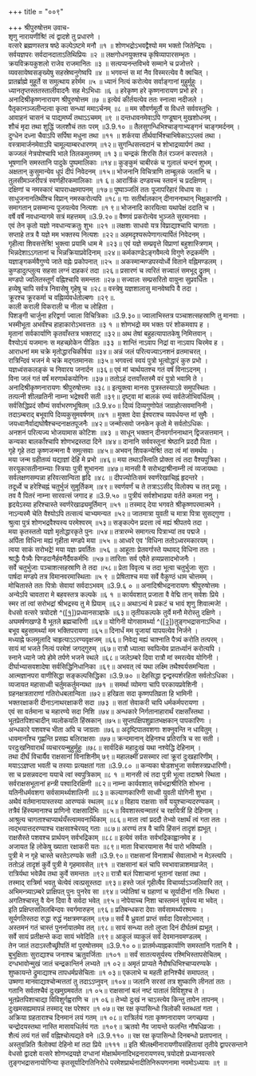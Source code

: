 +++
title = "००९"

+++
श्रीपुरुषोत्तम उवाच-  
शृणु नारायणीश्रि! त्वं द्वादशे तु प्रधारणे ।  
वत्सरे ब्रह्मणस्तत्र षष्ठे कल्पेऽष्टमे मनौ ॥१ ॥
शोणभद्रोऽभवद्वैश्यो मम भक्तो जितेन्द्रियः ।  
सर्वयज्ञपरः सर्वदानदाताऽतिथिप्रियः ॥२ ॥
लक्षगोधनयुक्तश्च कृषिव्यापारसम्भृतः ।  
क्रयविक्रयकुशलो राजेव राजमानितः ॥३ ॥
सत्यप्यनन्तविभवे सम्माने च प्रजोत्तरे ।  
व्यवसायेष्वसङ्ख्येषु सहस्रेष्वनुगेष्वपि ॥४ ॥
भगवन्तं स मां नैव विस्मरत्येव वै क्वचित् ।  
प्रातर्ब्राह्मे मुहूर्ते स समुत्थाय हरेर्मम ॥५ ॥
ध्यानं नित्यं करोत्येव सर्वाङ्गानां मुहुर्मुहुः ।  
ध्यानतृप्तस्ततस्तालीवादनैः सह मेऽभिधाः ॥६ ॥
हरेकृष्ण हरे कृष्णनारायण प्रभो हरे ।  
अनादिश्रीकृष्णनारायण श्रीपुरुषोत्तम ॥७ ॥
इत्येवं कीर्तयत्येव ततः स्नात्वा नदीजले ।  
पैतृकानञ्जलीन्दत्वा कृत्वा सन्ध्यां ममाऽर्चनम् ॥८ ॥
मम सौवर्णमूर्तौ स विधत्ते सर्ववस्तुभिः ।  
आवाहनं चासनं च पाद्यमर्घ्यं तथाऽऽचमम् ॥९ ॥
दन्तधावनमेवाऽपि गण्डूषान् मुखशोधनम् ।  
शौचं मृदा तथा शुद्धिं जलशौचं ततः परम् ॥3.9.१० ॥
तैलसुगन्धिभिश्चाङ्गाभ्यङ्गनं चाङ्गमर्दनम् ।  
दुग्धेन दध्ना चैवाऽपि सर्पिषा मधुना तथा ॥११ ॥
शर्करया तीर्थवार्भिश्चाभिषेकाऽऽप्लवं तथा ।  
वस्त्रामार्जनमेवाऽपि चामूल्याम्बरधारणम् ॥१२॥
सुगन्धिसत्त्वदानं च शोभाद्रव्यार्पणं तथा ।  
कज्जलं नेत्रयोश्चापि भाले तिलकमुत्तमम् ॥१ ३॥
चन्द्रकं शिरसि तैलं रञ्जनं करपत्तले ।  
भूषणानि समस्तानि पादुके पुष्पमालिकाः ॥१४॥
कुङ्कुमं चाबीरकं च गुलालं चन्दनं शुभम् ।  
अक्षतान् कुसुमान्येव धूपं दीपं निवेदनम् ॥१५॥
भोजनानि विचित्राणि ताम्बूलकं जलानि च ।  
तुलसीमञ्जरीपत्रं स्वर्णहीरकमालिकाः ॥१ ६॥
आरार्त्रिकं दण्डवच्च स्तवनं च प्रदक्षिणम् ।  
दक्षिणां च नमस्कारं चापराधक्षमापनम् ॥१७॥
पुष्पाञ्जलिं ततः पूजापरिहारं विधाय सः ।  
साधुजनानतिथींश्च विप्रान् नमस्करोत्यपि ॥१८॥
गाः सतीर्बालकान् दीनाननाथान् भिक्षुकानपि ।  
समागतान् प्रसम्मान्य पूजयत्येव नित्यशः ॥१ ९॥
भोजनादि कारयित्वा यथापेक्षं ददाति च ।  
वर्षे वर्षे नवधान्यागमे सत्रं महत्तमम् ॥3.9.२०॥
वैष्णवं प्रकरोत्येव भुञ्जते सुरमानवाः ।  
एवं तेन कृतो यज्ञो नवधान्यक्रतुः शुभः ॥२१ ॥
लक्षशः साधवो यत्र विप्राद्याश्चापि चागताः ।  
सप्ताहे तत्र वै यज्ञे मम भक्तस्य नित्यशः ॥२२॥
अहमदृश्यरूपेणागत्यार्पितं निवेदनम् ।  
गृहीत्वा शिवसत्तेश्रि! भुक्त्वा प्रयामि धाम मे ॥२३॥
एवं यज्ञे सम्प्रवृत्ते विप्राणां बहुशास्त्रिणाम् ।  
भिन्नदेशाऽऽगतानां च भिन्नक्रियाप्रवेदिनाम् ॥२४॥
कर्मकाण्डेऽङ्गवैमत्ये विगुणे रुद्रकर्मणि ।  
यज्ञाङ्गकर्मवैगुण्ये जाते वह्नेः प्रकोपनात् ॥२५ ॥
अकस्मान्मण्डपस्योर्ध्वे विताने वह्निमण्डलम् ।  
कुण्डादुत्प्लुत्य सहसा लग्नं दाहकरं तदा ॥२६॥
प्रसारणं च त्वरितं सज्वालं समभूद् द्रुतम् ।  
मण्डपो ज्वलितस्तूर्णं वह्निश्चापि समन्ततः ॥२७॥
सज्वालः सम्प्रसरितो वायुना सुप्रवर्धितः ।  
हव्येषु चापि सर्वत्र निवासेषु गृहेषु च ॥२८॥
वस्त्रेषु यज्ञशालासु मानवेष्वपि वै तदा ।  
क्रूरश्च क्रूरकर्मा च वह्निर्व्यवर्धतोल्बणः ॥२९॥.  
काली कराली विकराली च नीला च लोहिता ।  
पिशङ्गी चार्जुना हरिद्वर्णा ज्वाला विचित्रिकाः ॥3.9.३०॥
ज्वालाभिस्तत्र पञ्चाशत्सहस्राणि तु मानवाः ।  
भस्मीभूता अभवँश्च हाहाकारोऽभवत्ततः ॥३ १ ॥
शोणभद्रो मम भक्तः परं शोकमवाप ह ।  
मृतानां सर्वकार्याणि कृतवाँस्तत्र भक्तराट् ॥३२॥
अथ तेषां बहुहत्यापातकेषु निमित्तवान् ।  
वैश्योऽयं यजमानः स महच्छोकेन पीडितः ॥३३ ॥
शान्तिं नाऽवाप निद्रां वा नाऽवाप चिरमेव ह ।  
आराधनां मम चक्रे मृतोद्धारचिकीर्षया ॥३४॥
अन्नं जलं परित्यज्याऽनशनं व्रतमाचरत् ।  
रात्रिन्दिवं भजनं मे चक्रे मद्गतमानसः ॥३५॥
भगवत्त्वं स्वयं पुत्रो भूत्वोद्धारं कुरु प्रभो ।  
यज्ञध्वंसकलङ्कं च निवारय जनार्दन ॥३६॥
एवं मां चार्थयतश्च गतं वर्षं विनाऽदनम् ।  
विना जलं गतं वर्षं मरणार्थकयोगिनः ॥३७॥
ततोऽहं दत्तवाँस्तस्मै वरं पुत्रो भवामि ते ।  
अनादिश्रीकृष्णनारायणः श्रीपुरुषोत्तमः ॥३८॥
इत्युक्त्वा मानसः पुत्रस्तस्याऽग्रे समुपस्थितः ।  
तत्पत्नी शीलव्रतिनी नाम्ना भद्रेश्वरी सती ॥३९॥
दृष्ट्वा मां बालकं रम्यं सर्वतेजोभिवर्धितम् ।  
सर्वसिद्धिप्रदं सौम्यं सर्वाभरणभूषितम् ॥3.9.४०॥
दिव्यं दिव्यगुणोपेतं जग्राहोत्सवमानिनी ।  
तदाऽम्बराद् बभूवापि दिव्यकुसुमवर्षणम् ॥४१ ॥
मुक्ता देवा ईश्वराश्च व्यवर्धयन्त मां सुमैः ।  
जयध्वानैर्वाद्यघोषैश्चन्दनाक्षतपूजनैः ॥४२॥
जन्मोत्सवो जनकेन कृतो मे सर्वतोऽधिकः ।  
अनशनं परित्यज्य भोजयामास कोटिशः ॥४३ ॥
साधून् भक्तान् दीनवर्गाननाथान् द्विजसत्तमान् ।  
कन्यका बालकाँश्चापि शोणभद्रस्तदा दिने ॥४४॥
दानानि सर्ववस्तूनां श्रेष्ठानि प्रददौ पिता ।  
गृहे गृहे तदा कृष्णजन्मना वै समुत्सवाः ॥४५॥
अभवन् शिवकन्येश्रि! तदा त्वं मां समर्थयः ।  
मया जन्म ग्रहीतव्यं यद्याज्ञां देहि मे प्रभो ॥४६॥
मया तथाऽस्त्विति प्रोक्ता त्वं तदा वैश्यपुत्रिका ।  
सरयूकासतीनाम्न्याः स्त्रियाः पुत्री शुभानना ॥४७॥
मानसी वै सरोभद्राश्रीनाम्नी त्वं व्यजायथाः ।  
सर्वलक्षणसम्पन्ना हरिवत्सान्विता हृदि ॥४८ ॥
दीपज्योतिःसमं स्वर्णरेखाचिह्नं हृदन्तरे ।  
तदूर्ध्वे च हरेश्चिह्नं चतुर्भुजं सुमूर्तिकम् ॥४९॥
स्वर्णवर्णं च ते तत्राऽऽसीद् विलोक्य च तत् प्रसूः ।  
तव वै पितरं नाम्ना सारवत्सं जगाद ह ॥3.9.५० ॥
पुत्रीयं सर्वशोभाढ्या वर्तते कमला ननु ।  
हृदयेऽस्या हरिश्चास्ते स्वर्णरेखाढ्यमूर्तिमान् ॥५१ ॥
तस्माद् देया भगवते श्रीकृष्णपरमात्मने ।  
नाऽन्यस्मै चेति वैश्योऽपि तत्सत्यं चाभ्यमन्यत ॥५२॥
जातमात्रा युवती च मात्रा पित्रा सुसद्गुणा ।  
श्रुत्वा पुत्रं शोणभद्रवैश्यस्य परमेश्वरम् ॥५३॥
सङ्कल्पेन प्रदत्ता त्वं मह्यं श्रीपतये तदा ।  
मया कृतस्ततो यज्ञो मृतोद्धारकृते पुनः ॥५४॥
तत्रारम्भे समागत्य पित्राभ्यां तव पद्मजे ।  
अर्पिता विधिना मह्यं गृहीता मण्डपे मया ॥५५ ॥
आध्वरे एव 'विधिना ततोऽध्वरमकारयम् ।  
त्वया साकं सरोभद्रे! मया यज्ञः प्रवर्तितः ॥५६ ॥
आहूताः प्रेतवर्गास्ते यथावद् विधिना ततः ।  
श्राद्धैः पैत्र्यैः पिण्डदानैर्हवनैर्दैवकर्मभिः ॥५७॥
तारिताः सर्व एवैते हव्यप्रसादभोजनैः ।  
सर्वे चतुर्भुजाः पञ्चाशत्सहस्राणि ते तदा ॥५८॥
प्रेता विवृत्य च तदा भूत्वा चतुर्भुजाः सुराः ।  
पार्षदा मण्डपे तत्र विमानवरमास्थिताः ॥५ ९ ॥
प्रेषिताश्च मया सर्वे वैकुण्ठं धाम चोत्तमम् ।  
मोचितास्ते ततः पित्रोः सेवायां सर्वदाऽभवम् ॥3.9.६ ० ॥
अनादिश्रीभद्रनारायणः श्रीपुरुषोत्तमः ।  
अन्येऽपि चावतारा मे बहवस्तत्र कल्पके ॥६ १ ॥
कार्यवशात् प्रजाता वै वेद्मि तान् सर्वशः प्रिये ।  
स्मर तां त्वां सरोभद्रां श्रीभद्रस्य तु मे प्रियाम् ॥६२॥
अथाऽन्यं मे प्रकटं च भावं शृणु शिवात्मजे! ।  
वेधसो वत्सरे त्रयोदशे ^([\[१\]](#cite_note-1))प्रध्यानसञ्ज्ञके ॥६३॥
तृतीयकल्पके तुर्ये मनौ मेरोस्तु दक्षिणे ।  
अघमर्षणखण्डे वै भूतले ब्रह्मचारिणी ॥६४॥
योगिनी योगसामर्थ्या ^([\[२\]](#cite_note-2))तुङ्गभद्रासनाऽभिधा ।  
बभूव बहुसामर्थ्या मम भक्तिपरायणा ॥६५॥
दिनार्धं मम पूजायां यापयत्येव निर्जने ।  
मध्याह्ने फलमूलादि चाहृत्याऽऽरण्यवृक्षजम् ॥६६॥
निवेद्य मह्यं चाश्नाति पैत्र्यं करोति तत्परम् ।  
सायं मां भजते नित्यं परमेशं जगद्गुरुम् ॥६७॥
रात्रौ ध्यात्वा स्वपित्येव प्रातर्ध्यानं करोत्यपि ।  
स्नाने ध्याने जपे होमे तर्पणे भजने स्थले ॥६८॥
जलेऽम्बरे दिवा रात्रौ मां स्मरत्येव योगिनी ।  
दीर्घाभ्यासवशादेषा सर्वसिद्धिनिधानिका ॥६९॥
अभवत् त्वं यथा लक्ष्मि तथैश्वर्यसमन्विता ।  
आत्मज्ञानपरा वाणीसिद्धा सङ्कल्पसिद्धिका ॥3.9.७० ॥
देहसिद्धा द्वन्द्वस्पर्शरहिता सर्वतोऽधिका ।  
व्यजायत महासाध्वी चर्तुमकर्तुमन्यथा ॥७१ ॥
समर्था व्योमगा चापि परकायप्रवेशिनी ।  
ग्रहनक्षत्रताराणां गतिरोधबलान्विता ॥७२॥
हरिव्रता सदा कृष्णपतिव्रता हि भामिनी ।  
भक्तरक्षाकरी दीनाऽनाथरक्षाकरी सदा ॥७३ ॥
सतां सेवाकरी चापि धर्मकर्मपरायणा ।  
एवं सा वर्तमाना च महारण्ये सदा निशि ॥७४॥
अन्धकारे निर्गतानाहारार्थं राक्षसाँस्तथा ।  
भूतप्रेतपिशाचादीन् व्यलोकयति हिंस्रकान् ॥७५॥
सुप्तपक्षिपशुव्रातभक्षकान् पापकारिणः ।  
अन्धकारे पशवश्च भीता अपि च जाग्रताः ॥७६॥
अदृष्टिपातवशगाः शक्नुवन्ति न धावितुम् ।  
धावमानाँश्च गृह्णन्ति प्रसह्य बलिराक्षसाः ॥७७॥
क्रन्दमानान् देहिनश्च प्रतिरात्रि च सा सती ।  
परदुःखनिवारार्थं व्यचारयन्मुहुर्मुहुः ॥७८॥
सार्वदिकं महादुःखं यथा नश्येद्धि देहिनाम् ।  
तथा दीर्घं विचार्यैव राक्षसानां विनाशिनीम् ७९॥
महालक्ष्मीं प्रसस्मार त्वां क्रूरां दुःखहारिणीम् ।  
मयाऽऽज्ञप्ता भवती च तस्याः प्रत्यक्षतां गता ॥3.9.८० ॥
कन्यका षोडशभुजा सर्वशस्त्रप्रधारिणी।  
सा च प्रसन्नवदना ययाचे त्वां स्वपुत्रिकाम् ॥८ १ ॥
मानसी त्वं तदा पुत्री भूत्वा तदाश्रमे स्थिता ।  
सर्वराक्षसभूतानां हन्त्री पश्वादिरक्षिणी ॥८२॥
नाम्ना कार्यवशात् सर्वभद्राश्रीरिति शोभना ।  
यतिनीधर्मवशगा सर्वसामर्थ्यशालिनी ॥८३॥
कल्याणकारिणी साध्वी युवती योगिनी शुभा ।  
अथैवं वर्तमानायास्तस्या आरण्यकं स्थलम् ॥८४॥
विहाय राक्षसाः सर्वे ययुश्चान्यदरण्यकम् ।  
तत्रैवं हिंस्यमानाश्च प्राणिनो राक्षसादिभिः ॥८५॥
विवशास्त्वन्मातरं च रक्षयित्रीं हि देहिनाम् ।  
आश्रुत्य चागताश्चाप्यार्थयँस्त्वामवनार्थिकाम् ॥८६॥
माता त्वां प्रददौ तेभ्यो रक्षार्थं त्वं गता ततः ।  
त्वद्भयात्तदरण्याश्च राक्षसाश्चेरयद् गताः ॥८७॥
अरण्यं तत्र वै चापि हिंसनं तादृशं ह्यभूत् ।  
राक्षसैस्ते पशवश्च प्रार्थयन् सर्वभद्रिकाम् ॥८८॥
इत्येवं सर्वतः सर्वभद्रिकाह्वानमेव ह ।  
अजायत हि लोकेषु ख्याता रक्षाकरी यतः ॥८९॥
माता विचारयामास नैवं पारो भविष्यति ।  
पुत्री मे न गृहे चास्ते चरतेऽरण्यके सती ॥3.9.९०॥
राक्षसानां विनाशार्थं सेवालाभो न मेऽस्त्यपि ।  
ततोऽहं तादृशं कुर्वे पुत्री मे गृहमावसेत् ॥९१ ॥
राक्षसानां बलं चापि स्वभावान्नाशमाव्रजेत् ।  
रात्रिर्यथा भवेन्नैव तथा कुर्वे समन्ततः ॥९२॥
रात्रौ बलं पिशाचानां भूतानां रक्षसां तथा ।  
तस्माद् रात्रिर्मा भवतु चेत्येवं त्वत्प्रसूस्तदा ॥९३॥
हस्ते जलं गृहीत्वैव विचार्य्याऽञ्जलिवारि तत् ।  
अभिमन्त्र्याऽम्बरे प्राक्षिपत् पुनः पुनरेव सा ॥९४॥
ज्योतिषां च ग्रहाणां च सूर्यादीनां गतिः स्थिरा ।  
अगतिश्चास्तु वै येन दिवा वै सर्वदा भवेत् ॥९५॥
नोपेयाच्च निशा चास्तमनं सूर्यस्य मा भवेत् ।  
इति प्रक्षिप्तसलिलबिन्दवः स्वर्गमारुहन् ॥९६॥
प्रतिबन्धकरा देवाः सर्वसामर्थ्यरश्मयः ।  
सूर्यगतिस्तदा रुद्धा रुद्धं नक्षत्रमण्डलम् ॥९७॥
सर्वं वै ध्रुवतां प्राप्तं सर्वदा दिवसोऽभवत् ।  
अस्तमनं गतं चास्तं पुनर्नायातमेव तत् ॥९८॥
सायं सन्ध्या ततो लुप्ता दिनं दीर्घतमं ह्यभूत् ।  
सर्वे सायं प्रतीक्षन्ते कदा सायं भवेदिति ॥९९॥
आकुलं व्याकुलं सर्वं देवमानवमण्डलम् ।  
तेन जातं तदाऽस्तौच्छ्रीपतिं मां पुरुषोत्तमम् ॥3.9.१० ०॥
प्रातर्मध्याह्नकार्याणि समस्तानि गतानि वै ।  
बुभुक्षिताः सुराद्याश्च जनाश्च ऋतुवर्जिताः ॥१०१ ॥
सर्वं सातत्यसूर्यस्य रश्मिभिस्तापसेचितम् ।  
दग्धभावोन्मुखं जातं चन्द्रकान्तिर्न लभ्यते ॥१ ०२॥
अमृतं प्राप्यते नैवौषधिभिश्चाप्यरण्यके ।  
शुष्कायन्ते द्रुमाद्याश्च तापधर्मप्रसेचिताः ॥१ ०३॥
एकलाभे च महती हानिश्चैवं समापतत् ।  
उष्मणा मानवाद्याश्चोन्मत्ततां तु तदाऽऽप्नुवन् ॥१०४॥
जलानि सरसां तत्र शुष्काणि लीनतां ततः ।  
गतानि सर्वतश्चैवं दुःखमुग्रमवर्तत ॥१ ०५॥
राक्षसानां बलं नष्टं पातालं विविशुश्च ते ।  
भूतप्रेतपिशाचाद्या विविशुर्गह्वराणि च ॥१ ०६॥
तेभ्यो दुःखं न चाऽस्त्येव किन्तु तापेन तापनम् ।  
दुःखमसह्यमापन्नं तस्माद् रक्ष परेश्वर ॥१ ०७॥
रक्ष रक्ष कृपासिन्धो त्रिलोकी स्तब्धतां गता ।  
अक्रिया ग्रहताराश्च दिनमानं लयं गतम् ॥१ ०८॥
रात्रिर्लयं गता कृष्णनारायण जगच्छया ।  
चन्द्रोदयस्तथा नास्ति मासावधिर्लयं गतः ॥१०९॥
ऋतवो नैव जायन्ते फलन्ति नौषधिव्रजाः ।  
शैत्यं लयं गतं सर्वं वह्निश्चोत्पद्यते वने ॥3.9.११० ॥
रक्ष रक्ष कृपासिन्धो दिनबन्धो प्रतापनात् ।  
अस्तुवन्निति त्रैलोक्यां देहिनो मां तदा प्रिये ॥१११ ॥
इति श्रीलक्ष्मीनारायणीयसंहितायां तृतीये द्वापरसन्ताने वेधसो द्वादशे वत्सरे शोणभद्रयज्ञे दग्धानां मोक्षार्थमनादिभद्रनारायणस्य,त्रयोदशे प्रध्यानवत्सरे तुङ्गभद्रासनायोगिन्या कृतसूर्यादिगतिनिरोधे परमेशप्रार्थनादीतिनिरूपणनामा नवमोऽध्यायः ॥९ ॥
    
